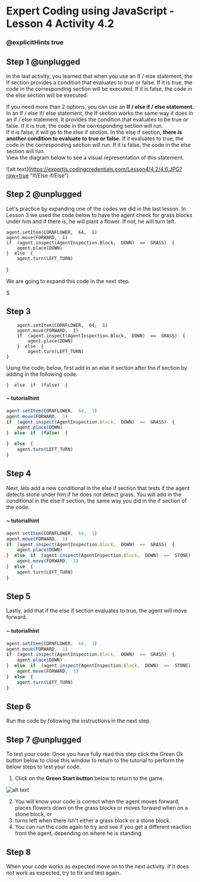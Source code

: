 # Expert Coding using JavaScript - Lesson 4 Activity 4.2
### @explicitHints true

## Step 1 @unplugged

In the last activity, you learned that when you use an If / else statement, the If section provides a condition that evaluates to true or false.  If it is true, the code in the corresponding section will be executed. If it is false, the code in the else section will be executed. 

If you need more than 2 options, you can use an **If / else if / else statement.** 
In an If / else if/ else statement, the If section works the same way it does in an if / else statement.  It provides the condition that evaluates to be true or false. If it is true, the code in the corresponding section will run.  
If it is false, it will go to the else if section.  In the else if section, **there is another condition to evaluate to true or false.**  If it evaluates to true, the code in the corresponding section will run. If it is false, the code in the else section will run.  
View the diagram below to see a visual representation of this statement. 

![alt text](https://expertjs.codingcredentials.com/Lesson4/4.2/4.6.JPG?raw=true  "If/Else if/Else”)

## Step 2 @unplugged

Let's practice by expanding one of the codes we did in the last lesson. 
In Lesson 3 we used the code below to have the agent check for grass blocks under him and if there is, he will plant a flower.  If not, he will turn left.  

    agent.setItem(CORNFLOWER,  64,  1)
    agent.move(FORWARD,  1)
    if  (agent.inspect(AgentInspection.Block,  DOWN)  ==  GRASS)  {
	    agent.place(DOWN)
	}  else  {
		agent.turn(LEFT_TURN)
}

We are going to expand this code in the next step. 

S

## Step 3

```template
    agent.setItem(CORNFLOWER,  64,  1)
    agent.move(FORWARD,  1)
    if  (agent.inspect(AgentInspection.Block,  DOWN)  ==  GRASS)  {
	    agent.place(DOWN)
	}  else  {
		agent.turn(LEFT_TURN)
}
```
Using the code, below, first add in an else if section after the if section by adding in the following code. 

    }  else  if  (false)  {

#### ~ tutorialhint

```javascript
agent.setItem(CORNFLOWER,  64,  1)
agent.move(FORWARD,  1)
if  (agent.inspect(AgentInspection.Block,  DOWN)  ==  GRASS)  {
	agent.place(DOWN)
}  else  if  (false)  {

}  else  {
	agent.turn(LEFT_TURN)
}
```

## Step 4

Next, lets add a new conditional in the else if section that tests if the agent detects stone under him if he does not detect grass. 
You will add in the conditional in the else if section, the same way you did in the if section of the code. 

#### ~ tutorialhint

```javascript 
agent.setItem(CORNFLOWER,  64,  1)
agent.move(FORWARD,  1)
if  (agent.inspect(AgentInspection.Block,  DOWN)  ==  GRASS)  {
	agent.place(DOWN)
}  else  if  (agent.inspect(AgentInspection.Block,  DOWN)  ==  STONE)  {
	agent.move(FORWARD,  1)
}  else  {
	agent.turn(LEFT_TURN)
}
```

## Step 5

Lastly, add that if the else if section evaluates to true, the agent will move forward. 

#### ~ tutorialhint

```javascript 
agent.setItem(CORNFLOWER,  64,  1)
agent.move(FORWARD,  1)
if  (agent.inspect(AgentInspection.Block,  DOWN)  ==  GRASS)  {
	agent.place(DOWN)
}  else  if  (agent.inspect(AgentInspection.Block,  DOWN)  ==  STONE)  {
	agent.move(FORWARD,  1)
}  else  {
	agent.turn(LEFT_TURN)
}
```

## Step 6

Run the code by following the instructions in the next step.

## Step 7 @unplugged

To test your code:
Once you have fully read this step click the Green Ok button below to close this window to return to the tutorial to perform the below steps to test your code.

1. Click on the **Green Start button** below to return to the game.

  

![alt text](https://expertjs.codingcredentials.com/Lesson1/1.1/1.JPG?raw=true  "Start")

2.  You will know your code is correct when the agent moves forward, places flowers down on the grass blocks or moves forward when on a stone block, or 
3. turns left when there isn't either a grass block or a stone block. 
4. You can run the code again to try and see if you get a different reaction from the agent, depending on where he is standing. 

## Step 8

When your code works as expected move on to the next activity.
If it does not work as expected, try to fix and test again.
